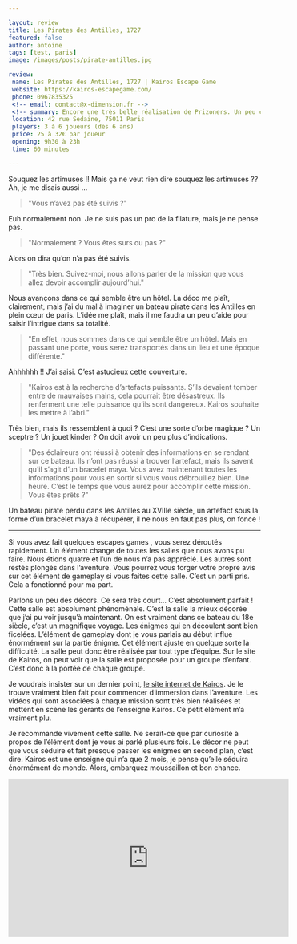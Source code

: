 ```yaml
---

layout: review
title: Les Pirates des Antilles, 1727
featured: false
author: antoine
tags: [test, paris]
image: /images/posts/pirate-antilles.jpg

review:
 name: Les Pirates des Antilles, 1727 | Kairos Escape Game
 website: https://kairos-escapegame.com/
 phone: 0967835325
 <!-- email: contact@x-dimension.fr -->
 <!-- summary: Encore une très belle réalisation de Prizoners. Un peu compliquée, mais qui vaut vraiment le détour. -->
 location: 42 rue Sedaine, 75011 Paris
 players: 3 à 6 joueurs (dès 6 ans)
 price: 25 à 32€ par joueur
 opening: 9h30 à 23h
 time: 60 minutes

---
```


Souquez les artimuses !! Mais ça ne veut rien dire souquez les artimuses ?? Ah, je me disais aussi ...

> "Vous n’avez pas été suivis ?"

Euh normalement non. Je ne suis pas un pro de la filature, mais je ne pense pas.

> "Normalement ? Vous êtes surs ou pas ?"

Alors on dira qu’on n’a pas été suivis.

> "Très bien. Suivez-moi, nous allons parler de la mission que vous allez devoir accomplir aujourd’hui."

Nous avançons dans ce qui semble être un hôtel. La déco me plaît, clairement, mais j’ai du mal à imaginer un bateau pirate dans les Antilles en plein cœur de paris. L’idée me plaît, mais il me faudra un peu d’aide pour saisir l’intrigue dans sa totalité.

> "En effet, nous sommes dans ce qui semble être un hôtel. Mais en passant une porte, vous serez transportés dans un lieu et une époque différente."

Ahhhhhh !! J’ai saisi. C’est astucieux cette couverture.

> "Kairos est à la recherche d’artefacts puissants. S’ils devaient tomber entre de mauvaises mains, cela pourrait être désastreux. Ils renferment une telle puissance qu’ils sont dangereux. Kairos souhaite les mettre à l’abri."

Très bien, mais ils ressemblent à quoi ? C’est une sorte d’orbe magique ? Un sceptre ? Un jouet kinder ? On doit avoir un peu plus d’indications.

> "Des éclaireurs ont réussi à obtenir des informations en se rendant sur ce bateau. Ils n’ont pas réussi à trouver l’artefact, mais ils savent qu’il s’agit d’un bracelet maya. Vous avez maintenant toutes les informations pour vous en sortir si vous vous débrouillez bien. Une heure. C’est le temps que vous aurez pour accomplir cette mission. Vous êtes prêts ?"

Un bateau pirate perdu dans les Antilles au XVIIIe siècle, un artefact sous la forme d’un bracelet maya à récupérer, il ne nous en faut pas plus, on fonce !

___

Si vous avez fait quelques escapes games , vous serez déroutés rapidement. Un élément change de toutes les salles que nous avons pu faire. Nous étions quatre et l’un de nous n’a pas apprécié. Les autres sont restés plongés dans l’aventure. Vous pourrez vous forger votre propre avis sur cet élément de gameplay si vous faites cette salle. C’est un parti pris. Cela a fonctionné pour ma part.

Parlons un peu des décors. Ce sera très court... C’est absolument parfait ! Cette salle est absolument phénoménale. C’est la salle la mieux décorée que j’ai pu voir jusqu’à maintenant. On est vraiment dans ce bateau du 18e siècle, c’est un magnifique voyage. Les énigmes qui en découlent sont bien ficelées. L’élément de gameplay dont je vous parlais au début influe énormément sur la partie énigme. Cet élément ajuste en quelque sorte la difficulté. La salle peut donc être réalisée par tout type d’équipe. Sur le site de Kairos, on peut voir que la salle est proposée pour un groupe d’enfant. C’est donc à la portée de chaque groupe.

Je voudrais insister sur un dernier point, [le site internet de Kairos](https://kairos-escapegame.com/). Je le trouve vraiment bien fait pour commencer d’immersion dans l’aventure. Les vidéos qui sont associées à chaque mission sont très bien réalisées et mettent en scène les gérants de l’enseigne Kairos. Ce petit élément m’a vraiment plu.

Je recommande vivement cette salle. Ne serait-ce que par curiosité à propos de l’élément dont je vous ai parlé plusieurs fois. Le décor ne peut que vous séduire et fait presque passer les énigmes en second plan, c’est dire. Kairos est une enseigne qui n’a que 2 mois, je pense qu’elle séduira énormément de monde. Alors, embarquez moussaillon et bon chance.

<iframe width="560" height="315" src="https://www.youtube.com/embed/mIwACvf5igw" frameborder="0" allowfullscreen></iframe>
